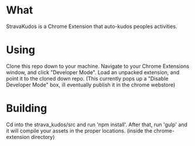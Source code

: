 # What
StravaKudos is a Chrome Extension that auto-kudos peoples activities.

# Using
Clone this repo down to your machine. Navigate to your Chrome Extensions window, and click "Developer Mode". Load an unpacked extension, and point it to the cloned down repo. (This currently pops up a "Disable Developer Mode" box, ill eventually publish it in the chrome webstore)

# Building
Cd into the strava_kudos/src and run 'npm install'. After that, run 'gulp' and it will compile your assets in the proper locations. (inside the chrome-extension directory)